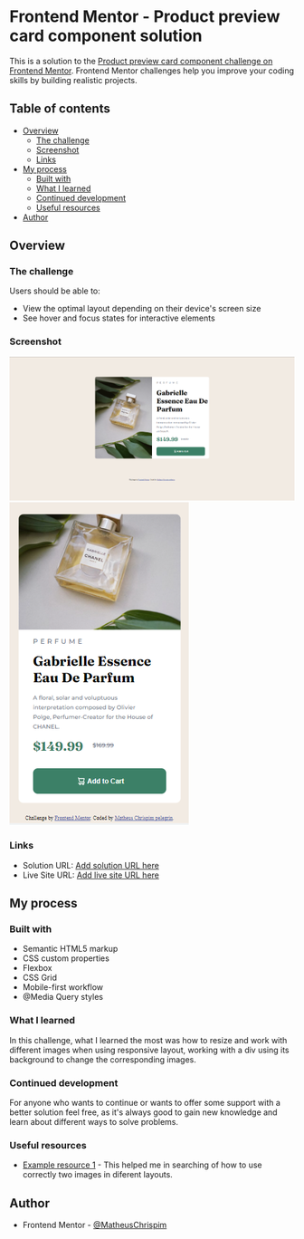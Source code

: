 # Frontend Mentor - Product preview card component solution

This is a solution to the [Product preview card component challenge on Frontend Mentor](https://www.frontendmentor.io/challenges/product-preview-card-component-GO7UmttRfa). Frontend Mentor challenges help you improve your coding skills by building realistic projects. 

## Table of contents

- [Overview](#overview)
  - [The challenge](#the-challenge)
  - [Screenshot](#screenshot)
  - [Links](#links)
- [My process](#my-process)
  - [Built with](#built-with)
  - [What I learned](#what-i-learned)
  - [Continued development](#continued-development)
  - [Useful resources](#useful-resources)
- [Author](#author)


## Overview

### The challenge

Users should be able to:

- View the optimal layout depending on their device's screen size
- See hover and focus states for interactive elements

### Screenshot

![Desktop Layout](/images/Screenshot_desktop.png)
![Mobile Layout](/images/Screenshot_mobile.png)


### Links

- Solution URL: [Add solution URL here](https://your-solution-url.com)
- Live Site URL: [Add live site URL here](https://your-live-site-url.com)

## My process

### Built with

- Semantic HTML5 markup
- CSS custom properties
- Flexbox
- CSS Grid
- Mobile-first workflow
- @Media Query styles



### What I learned

In this challenge, what I learned the most was how to resize and work with different images when using responsive layout, working with a div using its background to change the corresponding images.

### Continued development

For anyone who wants to continue or wants to offer some support with a better solution feel free, as it's always good to gain new knowledge and learn about different ways to solve problems.

### Useful resources

- [Example resource 1](https://chat.openai.com) - This helped me in searching of how to use correctly two images in diferent layouts.


## Author

- Frontend Mentor - [@MatheusChrispim](https://www.frontendmentor.io/profile/@MatheusChrispim)

